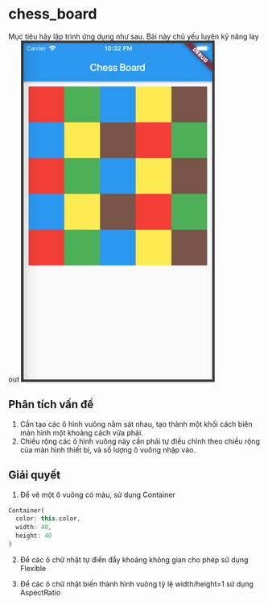 # chess_board

Mục tiêu hãy lập trình ứng dụng như sau. Bài này chủ yếu luyện kỹ năng lay out
![](md/chess.jpg)

## Phân tích vấn đề

1. Cần tạo các ô hình vuông nằm sát nhau, tạo thành một khối cách biên màn hình một khoảng cách vừa phải.
2. Chiều rộng các ô hình vuông này cần phải tự điều chỉnh theo chiều rộng của màn hình thiết bị, và số lượng ô vuông nhập vào.

## Giải quyết

1. Để vẽ một ô vuông có màu, sử dụng Container
```dart
Container(
  color: this.color,
  width: 40,
  height: 40
)
```

2. Để các ô chữ nhật tự điền đầy khoảng không gian cho phép sử dụng Flexible

3. Để các ô chữ nhật biến thành hình vuông tỷ lệ width/height=1
sử dụng AspectRatio